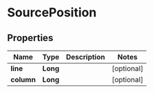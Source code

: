 

# SourcePosition


## Properties

| Name | Type | Description | Notes |
|------------ | ------------- | ------------- | -------------|
|**line** | **Long** |  |  [optional] |
|**column** | **Long** |  |  [optional] |



